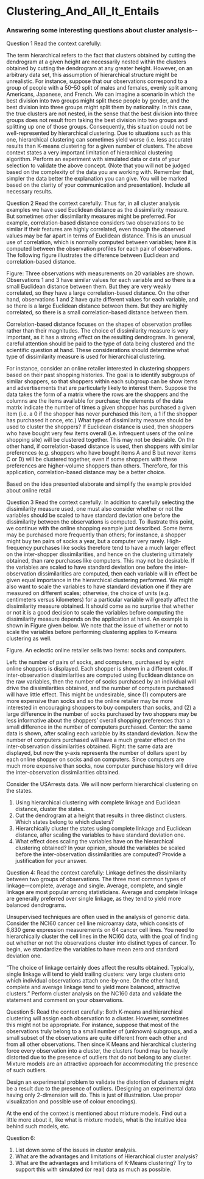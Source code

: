 # Clustering_And_All_It_Entails
### Answering some interesting questions about cluster analysis--
Question 1
Read the context carefully:

The term hierarchical refers to the fact that clusters obtained by cutting the dendrogram at a given height are necessarily nested within the clusters obtained by cutting the dendrogram at any greater height. However, on an arbitrary data set, this assumption of hierarchical structure might be unrealistic. For instance, suppose that our observations correspond to a group of people with a 50–50 split of males and females, evenly split among Americans, Japanese, and French. We can imagine a scenario in which the best division into two groups might split these people by gender, and the best division into three groups might split them by nationality. In this case, the true clusters are not nested, in the sense that the best division into three groups does not result from taking the best division into two groups and splitting up one of those groups. Consequently, this situation could not be well-represented by hierarchical clustering. Due to situations such as this one, hierarchical clustering can sometimes yield worse (i.e. less accurate) results than K-means clustering for a given number of clusters.
The above context states a very important limitation of hierarchical clustering algorithm. Perform an experiment with simulated data or data of your selection to validate the above concept. (Note that you will not be judged based on the complexity of the data you are working with. Remember that, simpler the data better the explanation you can give. You will be marked based on the clarity of your communication and presentation). Include all necessary results.

Question 2
Read the context carefully:
Thus far, in all cluster analysis examples we have used Euclidean distance as the dissimilarity measure. But sometimes other dissimilarity measures might be preferred. For example, correlation-based distance considers two observations to be similar if their features are highly correlated, even though the observed values may be far apart in terms of Euclidean distance. This is an unusual use of correlation, which is normally computed between variables; here it is computed between the observation profiles for each pair of observations. The following figure illustrates the difference between Euclidean and correlation-based distance. 

 

Figure: Three observations with measurements on 20 variables are shown. Observations 1 and 3 have similar values for each variable and so there is a small Euclidean distance between them. But they are very weakly correlated, so they have a large correlation-based distance. On the other hand, observations 1 and 2 have quite different values for each variable, and so there is a large Euclidean distance between them. But they are highly correlated, so there is a small correlation-based distance between them.

Correlation-based distance focuses on the shapes of observation profiles rather than their magnitudes. The choice of dissimilarity measure is very important, as it has a strong effect on the resulting dendrogram. In general, careful attention should be paid to the type of data being clustered and the scientific question at hand. These considerations should determine what type of dissimilarity measure is used for hierarchical clustering.

For instance, consider an online retailer interested in clustering shoppers based on their past shopping histories. The goal is to identify subgroups of similar shoppers, so that shoppers within each subgroup can be show items and advertisements that are particularly likely to interest them. Suppose the data takes the form of a matrix where the rows are the shoppers and the columns are the items available for purchase; the elements of the data matrix indicate the number of times a given shopper has purchased a given item (i.e. a 0 if the shopper has never purchased this item, a 1 if the shopper has purchased it once, etc.) What type of dissimilarity measure should be used to cluster the shoppers? If Euclidean distance is used, then shoppers who have bought very few items overall (i.e. infrequent users of the online shopping site) will be clustered together. This may not be desirable. On the other hand, if correlation-based distance is used, then shoppers with similar preferences (e.g. shoppers who have bought items A and B but never items C or D) will be clustered together, even if some shoppers with these preferences are higher-volume shoppers than others. Therefore, for this application, correlation-based distance may be a better choice.

Based on the idea presented elaborate and simplify the example provided about online retail


Question 3
Read the context carefully:
In addition to carefully selecting the dissimilarity measure used, one must also consider whether or not the variables should be scaled to have standard deviation one before the dissimilarity between the observations is computed. To illustrate this point, we continue with the online shopping example just described. Some items may be purchased more frequently than others; for instance, a shopper might buy ten pairs of socks a year, but a computer very rarely. High-frequency purchases like socks therefore tend to have a much larger effect on the inter-shopper dissimilarities, and hence on the clustering ultimately obtained, than rare purchases like computers. This may not be desirable. If the variables are scaled to have standard deviation one before the inter-observation dissimilarities are computed, then each variable will in effect be given equal importance in the hierarchical clustering performed. We might also want to scale the variables to have standard deviation one if they are measured on different scales; otherwise, the choice of units (e.g. centimeters versus kilometers) for a particular variable will greatly affect the dissimilarity measure obtained. It should come as no surprise that whether or not it is a good decision to scale the variables before computing the dissimilarity measure depends on the application at hand. An example is shown in Figure given below. We note that the issue of whether or not to scale the variables before performing clustering applies to K-means clustering as well.

 

Figure. An eclectic online retailer sells two items: socks and computers.

Left: the number of pairs of socks, and computers, purchased by eight online shoppers is displayed. Each shopper is shown in a different color. If inter-observation dissimilarities are computed using Euclidean distance on the raw variables, then the number of socks purchased by an individual will drive the dissimilarities obtained, and the number of computers purchased will have little effect. This might be undesirable, since (1) computers are more expensive than socks and so the online retailer may be more interested in encouraging shoppers to buy computers than socks, and (2) a large difference in the number of socks purchased by two shoppers may be less informative about the shoppers’ overall shopping preferences than a small difference in the number of computers purchased. Center: the same data is shown, after scaling each variable by its standard deviation. Now the number of computers purchased will have a much greater effect on the inter-observation dissimilarities obtained. Right: the same data are displayed, but now the y-axis represents the number of dollars spent by each online shopper on socks and on computers. Since computers are much more expensive than socks, now computer purchase history will drive the inter-observation dissimilarities obtained.

Consider the USArrests data. We will now perform hierarchical clustering on the states.

1)	Using hierarchical clustering with complete linkage and Euclidean distance, cluster the states.
2)	Cut the dendrogram at a height that results in three distinct clusters. Which states belong to which clusters?
3)	Hierarchically cluster the states using complete linkage and Euclidean distance, after scaling the variables to have standard deviation one.
4)	What effect does scaling the variables have on the hierarchical clustering obtained? In your opinion, should the variables be scaled before the inter-observation dissimilarities are computed? Provide a justification for your answer.


Question 4:
Read the context carefully:
Linkage defines the dissimilarity between two groups of observations. The three most common types of linkage—complete, average and single. Average, complete, and single linkage are most popular among statisticians. Average and complete linkage are generally preferred over single linkage, as they tend to yield more balanced dendrograms. 

Unsupervised techniques are often used in the analysis of genomic data. Consider the NCI60 cancer cell line microarray data, which consists of 6,830 gene expression measurements on 64 cancer cell lines. You need to hierarchically cluster the cell lines in the NCI60 data, with the goal of finding out whether or not the observations cluster into distinct types of cancer. To begin, we standardize the variables to have mean zero and standard deviation one.

“The choice of linkage certainly does affect the results obtained. Typically, single linkage will tend to yield trailing clusters: very large clusters onto which individual observations attach one-by-one. On the other hand, complete and average linkage tend to yield more balanced, attractive clusters.”  Perform cluster analysis on the NC160 data and validate the statement and comment on your observations.


Question 5:
Read the context carefully:
Both K-means and hierarchical clustering will assign each observation to a cluster. However, sometimes this might not be appropriate. For instance, suppose that most of the observations truly belong to a small number of (unknown) subgroups, and a small subset of the observations are quite different from each other and from all other observations. Then since K Means and hierarchical clustering force every observation into a cluster, the clusters found may be heavily distorted due to the presence of outliers that do not belong to any cluster. Mixture models are an attractive approach for accommodating the presence of such outliers.

Design an experimental problem to validate the distortion of clusters might be a result due to the presence of outliers. (Designing an experimental data having only 2-dimension will do. This is just of illustration. Use proper visualization and possible use of colour encodings).

At the end of the context is mentioned about mixture models. Find out a little more about it, like what is mixture models, what is the intuitive idea behind such models, etc.


Question 6:
1.	List down some of the issues in cluster analysis. 
2.	What are the advantages and limitations of Hierarchical cluster analysis?
3.	What are the advantages and limitations of K-Means clustering?
Try to support this with simulated (or real) data as much as possible.
